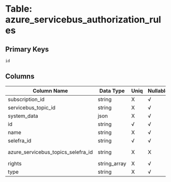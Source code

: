 # Table: azure_servicebus_authorization_rules

## Primary Keys 

```
id
```


## Columns 

|  Column Name   |  Data Type  | Uniq | Nullable | Description | 
|  ----  | ----  | ----  | ----  | ---- | 
| subscription_id | string | X | √ |  | 
| servicebus_topic_id | string | X | √ |  | 
| system_data | json | X | √ |  | 
| id | string | √ | √ |  | 
| name | string | X | √ |  | 
| selefra_id | string | √ | √ | primary keys value md5 | 
| azure_servicebus_topics_selefra_id | string | X | X | fk to azure_servicebus_topics.selefra_id | 
| rights | string_array | X | √ |  | 
| type | string | X | √ |  | 


